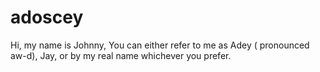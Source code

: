 # adoscey
Hi, my name is Johnny, 
You can either refer to me as Adey ( pronounced aw-d), Jay, or by my real name whichever you prefer.
